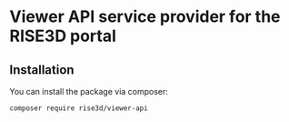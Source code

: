 # Viewer API service provider for the RISE3D portal

## Installation

You can install the package via composer:

```bash
composer require rise3d/viewer-api
```
